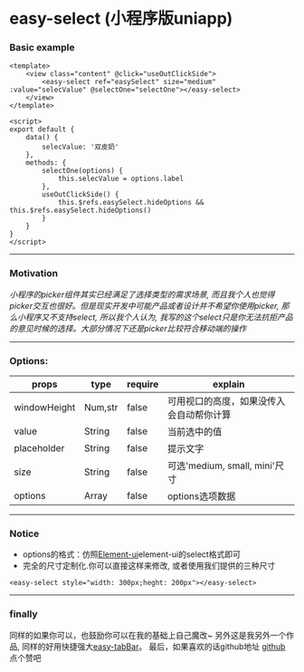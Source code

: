 # easy-select (小程序版uniapp)
### Basic example
```
<template>
	<view class="content" @click="useOutClickSide">
		<easy-select ref="easySelect" size="medium" :value="selecValue" @selectOne="selectOne"></easy-select>
	</view>
</template>

<script>
export default {
	data() {
		selecValue: '双皮奶'
	},
	methods: {
		selectOne(options) {
			this.selecValue = options.label
		},
		useOutClickSide() {
			this.$refs.easySelect.hideOptions && this.$refs.easySelect.hideOptions()
		}
	}
}
</script>
```
---
### Motivation
*小程序的picker组件其实已经满足了选择类型的需求场景, 而且我个人也觉得picker交互也很好。但是现实开发中可能产品或者设计并不希望你使用picker, 那么小程序又不支持select, 所以我个人认为, 我写的这个select只是你无法抗拒产品的意见时候的选择。大部分情况下还是picker比较符合移动端的操作*
___
### Options:
| props            | type    | require | explain                               |
| ---------------- | ------- | ------- | ------------------------------------- |
| windowHeight     | Num,str | false   | 可用视口的高度，如果没传入会自动帮你计算 |                             |
| value            | String  | false   | 当前选中的值                    |
| placeholder      | String  | false   | 提示文字                 |
| size       			 | String  | false   | 可选'medium, small, mini'尺寸           |
| options          | Array   | false   | options选项数据                    |
---
### Notice
+ options的格式：仿照[Element-ui](https://element.eleme.cn/#/zh-CN/component/select)element-ui的select格式即可
+ 完全的尺寸定制化.你可以直接这样来修改, 或者使用我们提供的三种尺寸
```
<easy-select style="width: 300px;heght: 200px"></easy-select>
```
---
### finally
同样的如果你可以，也鼓励你可以在我的基础上自己魔改~
另外这是我另外一个作品, 同样的好用快捷强大[easy-tabBar](https://ext.dcloud.net.cn/plugin?id=2221)。
最后，如果喜欢的话github地址 [github](https://github.com/zy0228/easy-select) 点个赞吧
